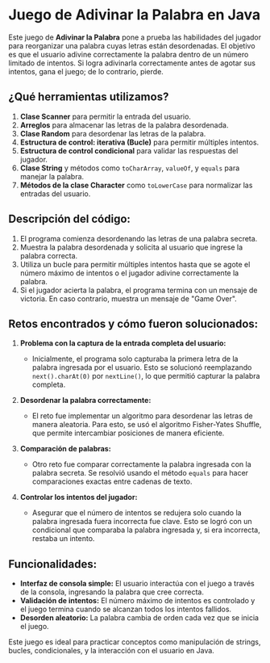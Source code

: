 # Juego de Adivinar la Palabra en Java

Este juego de **Adivinar la Palabra** pone a prueba las habilidades del jugador para reorganizar una palabra cuyas letras están desordenadas. El objetivo es que el usuario adivine correctamente la palabra dentro de un número limitado de intentos. Si logra adivinarla correctamente antes de agotar sus intentos, gana el juego; de lo contrario, pierde.

## ¿Qué herramientas utilizamos?
1. **Clase Scanner** para permitir la entrada del usuario.
2. **Arreglos** para almacenar las letras de la palabra desordenada.
3. **Clase Random** para desordenar las letras de la palabra.
4. **Estructura de control: iterativa (Bucle)** para permitir múltiples intentos.
5. **Estructura de control condicional** para validar las respuestas del jugador.
6. **Clase String** y métodos como `toCharArray`, `valueOf`, y `equals` para manejar la palabra.
7. **Métodos de la clase Character** como `toLowerCase` para normalizar las entradas del usuario.

## Descripción del código:
1. El programa comienza desordenando las letras de una palabra secreta.
2. Muestra la palabra desordenada y solicita al usuario que ingrese la palabra correcta.
3. Utiliza un bucle para permitir múltiples intentos hasta que se agote el número máximo de intentos o el jugador adivine correctamente la palabra.
4. Si el jugador acierta la palabra, el programa termina con un mensaje de victoria. En caso contrario, muestra un mensaje de "Game Over".

## Retos encontrados y cómo fueron solucionados:
1. **Problema con la captura de la entrada completa del usuario:**
   - Inicialmente, el programa solo capturaba la primera letra de la palabra ingresada por el usuario. Esto se solucionó reemplazando `next().charAt(0)` por `nextLine()`, lo que permitió capturar la palabra completa.

2. **Desordenar la palabra correctamente:**
   - El reto fue implementar un algoritmo para desordenar las letras de manera aleatoria. Para esto, se usó el algoritmo Fisher-Yates Shuffle, que permite intercambiar posiciones de manera eficiente.

3. **Comparación de palabras:**
   - Otro reto fue comparar correctamente la palabra ingresada con la palabra secreta. Se resolvió usando el método `equals` para hacer comparaciones exactas entre cadenas de texto.

4. **Controlar los intentos del jugador:**
   - Asegurar que el número de intentos se redujera solo cuando la palabra ingresada fuera incorrecta fue clave. Esto se logró con un condicional que comparaba la palabra ingresada y, si era incorrecta, restaba un intento.

## Funcionalidades:
- **Interfaz de consola simple:** El usuario interactúa con el juego a través de la consola, ingresando la palabra que cree correcta.
- **Validación de intentos:** El número máximo de intentos es controlado y el juego termina cuando se alcanzan todos los intentos fallidos.
- **Desorden aleatorio:** La palabra cambia de orden cada vez que se inicia el juego.

Este juego es ideal para practicar conceptos como manipulación de strings, bucles, condicionales, y la interacción con el usuario en Java.
